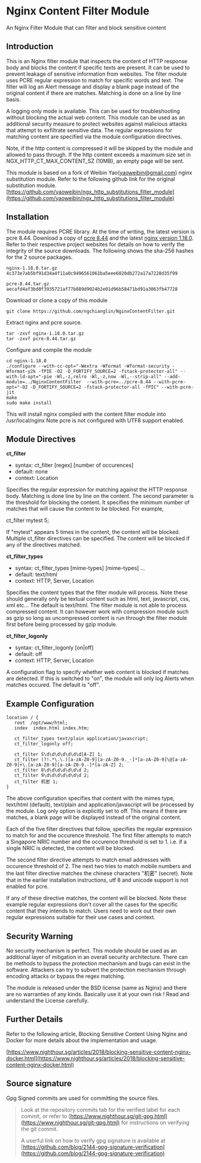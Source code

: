 # Nginx Content Filter Module
An Nginx Filter Module that can filter and block sensitive content

## Introduction

This is an Nginx filter module that inspects the content of HTTP response body and blocks the content if specific texts are present.
It can be used to prevent leakage of sensitive information from websites. The filter module uses PCRE regular expression to match for
specific words and text. The filter will log an Alert message and display a blank page instead of the original content if
there are matches. Matching is done on a line by line basis.

A logging only mode is available. This can be used for troubleshooting without blocking the actual web content.
This module can be used as an additional security measure to protect websites against malicious attacks that attempt to exfiltrate
sensitive data. The regular expressions for matching content are specified via the module configuration directives.

Note, if the http content is compressed it will be skipped by the module and allowed to pass through.
If the http content exceeds a maximum size set in NGX_HTTP_CT_MAX_CONTENT_SZ (10MB), an empty page will be sent.

This module is based on a fork of Weibin Yao(yaoweibin@gmail.com) nginx substitution module. Refer to the following github link
for the original substitution module.
[https://github.com/yaoweibin/ngx_http_substitutions_filter_module](https://github.com/yaoweibin/ngx_http_substitutions_filter_module)

## Installation

The module requires PCRE library. At the time of writing, the latest version is pcre 8.44. Download a copy of
[pcre 8.44](https://www.pcre.org/) and the latest
[nginx version 1.18.0](https://nginx.org/en/download.html). Refer to their respective project websites for details on how to verify the integrity of the source downloads.
The following shows the sha-256 hashes for the 2 source packages.

    nginx-1.18.0.tar.gz  4c373e7ab5bf91d34a4f11a0c9496561061ba5eee6020db272a17a7228d35f99

    pcre-8.44.tar.gz  aecafd4af3bd0f3935721af77b889d9024b2e01d96b58471bd91a3063fb47728

Download or clone a copy of this module

    git clone https://github.com/ngchianglin/NginxContentFilter.git

Extract nginx and pcre source.

    tar -zxvf nginx-1.18.0.tar.gz
    tar -zxvf pcre-8.44.tar.gz

Configure and compile the module

    cd nginx-1.18.0
    ./configure --with-cc-opt="-Wextra -Wformat -Wformat-security -Wformat-y2k -fPIE -O2 -D_FORTIFY_SOURCE=2 -fstack-protector-all" --with-ld-opt="-pie -Wl,-z,relro -Wl,-z,now -Wl,--strip-all" --add-module=../NginxContentFilter  --with-pcre=../pcre-8.44 --with-pcre-opt="-O2 -D_FORTIFY_SOURCE=2 -fstack-protector-all -fPIC" --with-pcre-jit
    make
    sudo make install

This will install nginx compiled with the content filter module into /usr/local/nginx
Note pcre is not configured with UTF8 support enabled.

## Module Directives

**ct_filter**

* syntax: ct_filter [regex] [number of occurences]
* default: none
* context: Location

Specifies the regular expression for matching against the HTTP response body. Matching is done line by line on the content. The second
parameter is the threshold for blocking the content. It specifies the minimum number of matches that will cause the content to be
blocked. For example,

ct_filter mytest 5;

If "mytest" appears 5 times in the content, the content will be blocked. Multiple ct_filter directives can be specified. The content
will be blocked if any of the directives matched.


**ct_filter_types**

* syntax: ct_filter_types [mime-types] [mime-types] ...
* default: text/html
* context: HTTP, Server, Location

Specifies the content types that the filter module will process. Note these should generally only be textual content such as html, text, javascript, css, xml etc... The default is text/html.
The filter module is not able to process compressed content. It can however work with compression module such as gzip so
long as uncompressed content is run through the filter module first before being processed by gzip module.

**ct_filter_logonly**

* syntax: ct_filter_logonly [on|off]
* default: off
* context: HTTP, Server, Location

A configuration flag to specify whether web content is blocked if matches are detected. If this is switched to "on", the module will only
log Alerts when matches occured. The default is "off".  

## Example Configuration

    location / {
       root  /opt/www/html;  
       index  index.html index.htm;  

       ct_filter_types text/plain application/javascript;  
       ct_filter_logonly off;

       ct_filter S\d\d\d\d\d\d\d[A-Z] 1;  
       ct_filter (?!.*\.\.)[a-zA-Z0-9][a-zA-Z0-9._-]*[a-zA-Z0-9]\@[a-zA-Z0-9]+\.[a-zA-Z0-9][a-zA-Z0-9.-]*[a-zA-Z] 2;  
       ct_filter 8\d\d\d\d\d\d\d 2;  
       ct_filter 9\d\d\d\d\d\d\d 2;  
       ct_filter 机密 1;  
    }

The above configuration specifies that content with the mimes type, text/html (default), text/plain and application/javascript
will be processed by the module. Log only option is explicitly set to off. This means if there are matches, a blank page will be
displayed instead of the original content.

Each of the five filter directives that follow, specifies the regular expression to match for and the occurence threshold.
The first filter attempts to match a Singapore NRIC number and the occurence threshold is set to 1. i.e. if a single NRIC is detected,
the content will be blocked.

The second filter directive attempts to match email addresses with occurence threshold of 2.
The next two tries to match mobile numbers and the last filter directive matches the chinese characters "机密" (secret). Note that in
the eariler installation instructions, utf 8 and unicode support is not enabled for pcre.

If any of these directive matches, the content will be blocked.
Note these example regular expressions don't cover all the cases for the specific content that they intends to match.
Users need to work out their own regular expressions suitable for their use cases and context.

## Security Warning

No security mechanism is perfect. This module should be used as an additional layer of mitigation in an overall security architecture.
There can be methods to bypass the protection mechanism and bugs can exist in the software.
Attackers can try to subvert the protection mechanism through encoding attacks or bypass the regex matching.

The module is released under the BSD license (same as Nginx) and there are no warranties of any kinds.
Basically use it at your own risk ! Read and understand the License carefully.

## Further Details

Refer to the following article, Blocking Sensitive Content Using Nginx and Docker for more details about the implementation and usage.

[https://www.nighthour.sg/articles/2018/blocking-sensitive-content-nginx-docker.html](https://www.nighthour.sg/articles/2018/blocking-sensitive-content-nginx-docker.html)


## Source signature
Gpg Signed commits are used for committing the source files.

> Look at the repository commits tab for the verified label for each commit, or refer to [https://www.nighthour.sg/git-gpg.html](https://www.nighthour.sg/git-gpg.html) for instructions on verifying the git commit.
>
> A userful link on how to verify gpg signature is available at [https://github.com/blog/2144-gpg-signature-verification](https://github.com/blog/2144-gpg-signature-verification)

